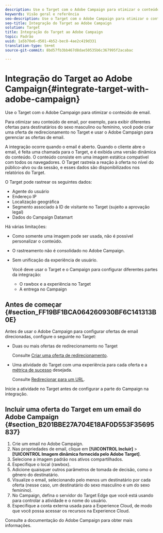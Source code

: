 ```yaml
---
description: Use o Target com o Adobe Campaign para otimizar o conteúdo de email.
keywords: Visão geral e referência
seo-description: Use o Target com o Adobe Campaign para otimizar o conteúdo de email.
seo-title: Integração do Target ao Adobe Campaign
solution: Target
title: Integração do Target ao Adobe Campaign
topic: Padrão
uuid: 1a5b70e6-d501-4b52-bec8-4ae2c419d331
translation-type: tm+mt
source-git-commit: 8bd57fb3bb467d8dae50535b6c367995f2acabac

---
```



# Integração do Target ao Adobe Campaign{#integrate-target-with-adobe-campaign}

Use o Target com o Adobe Campaign para otimizar o conteúdo de email.

Para otimizar seu conteúdo de email, por exemplo, para exibir diferentes ofertas para destinatários do sexo masculino ou feminino, você pode criar uma oferta de redirecionamento no Target e usar o Adobe Campaign para gerenciar as ofertas de email.

A integração ocorre quando o email é aberto. Quando o cliente abre o email, é feita uma chamada para o Target, e é exibida uma versão dinâmica do conteúdo. O conteúdo consiste em uma imagem estática compatível com todos os navegadores. O Target rastreia a reação à oferta no nível do público-alvo ou da sessão, e esses dados são disponibilizados nos relatórios do Target.

O Target pode rastrear os seguintes dados:

* Agente do usuário
* Endereço IP
* Localização geográfica
* Segmento associado à ID de visitante no Target (sujeito a aprovação legal)
* Dados do Campaign Datamart

Há várias limitações:

* Como somente uma imagem pode ser usada, não é possível personalizar o conteúdo.
* O rastreamento não é consolidado no Adobe Campaign.
* Sem unificação da experiência de usuário.

   Você deve usar o Target e o Campaign para configurar diferentes partes da integração:

   * O rawbox e a experiência no Target
   * A entrega no Campaign

## Antes de começar {#section_FF19BF1BCA064260930BF6C141313B0E}

Antes de usar o Adobe Campaign para configurar ofertas de email direcionadas, configure o seguinte no Target:

* Duas ou mais ofertas de redirecionamento no Target

   Consulte [Criar uma oferta de redirecionamento](https://marketing.adobe.com/resources/help/en_US/target/target/t_offer_redirect.html).
* Uma atividade do Target com uma experiência para cada oferta e a [métrica de sucesso](https://marketing.adobe.com/resources/help/en_US/target/target/r_success_metrics.html) desejada.

   Consulte [Redirecionar para um URL](https://marketing.adobe.com/resources/help/en_US/target/target/t_redirect_offer.html).

Inicie a atividade no Target antes de configurar a parte do Campaign na integração.

## Incluir uma oferta do Target em um email do Adobe Campaign {#section_B201BBE27A704E18AF0D553F35695837}

1. Crie um email no Adobe Campaign.
1. Nas propriedades de email, clique em **[!UICONTROL Incluir]** &gt; **[!UICONTROL Imagem dinâmica fornecida pelo Adobe Target]**.
1. Selecione a imagem padrão nos ativos compartilhados.
1. Especifique o local (rawbox).
1. Adicione quaisquer outros parâmetros de tomada de decisão, como o gênero do destinatário.
1. Visualize o email, selecionando pelo menos um destinatário por cada oferta (nesse caso, um destinatário do sexo masculino e um do sexo feminino).
1. No Campaign, defina o servidor do Target Edge que você está usando para controlar a atividade e o nome do usuário.
1. Especifique a conta externa usada para a Experience Cloud, de modo que você possa acessar os recursos na Experience Cloud.

Consulte a documentação do Adobe Campaign para obter mais informações.
